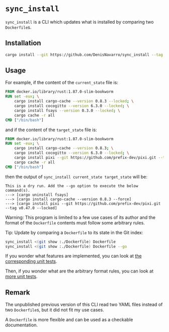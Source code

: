 
`sync_install`
==============

`sync_install` is a CLI which updates what is installed by comparing two `Dockerfile`s.

## Installation

```bash
cargo install --git https://github.com/DenisNavarro/sync_install --tag 0.11.0 --locked
```

## Usage

For example, if the content of the `current_state` file is:

```Dockerfile
FROM docker.io/library/rust:1.87.0-slim-bookworm
RUN set -eux; \
    cargo install cargo-cache --version 0.8.3 --locked; \
    cargo install cocogitto --version 6.3.0 --locked; \
    cargo install fsays --version 0.3.0 --locked; \
    cargo cache -r all
CMD ["/bin/bash"]
```

and if the content of the `target_state` file is:

```Dockerfile
FROM docker.io/library/rust:1.87.0-slim-bookworm
RUN set -eux; \
    cargo install cargo-cache --version 0.8.3; \
    cargo install cocogitto --version 6.3.0 --locked; \
    cargo install pixi --git https://github.com/prefix-dev/pixi.git --tag v0.47.0 --locked; \
    cargo cache -r all
CMD ["/bin/bash"]
```

then the output of `sync_install current_state target_state` will be:

```
This is a dry run. Add the --go option to execute the below command(s).
---> [cargo uninstall fsays]
---> [cargo install cargo-cache --version 0.8.3 --force]
---> [cargo install pixi --git https://github.com/prefix-dev/pixi.git --tag v0.47.0 --locked]
```

Warning: This program is limited to a few use cases of its author and the
format of the `Dockerfile` contents must follow some arbitrary rules.

Tip: Update by comparing a `Dockerfile` to its state in the Git index:

```bash
sync_install <(git show :./Dockerfile) Dockerfile
sync_install <(git show :./Dockerfile) Dockerfile --go
```

If you wonder what features are implemented, you can look at
[the corresponding unit tests](./src/happy_path_tests.rs).

Then, if you wonder what are the arbitrary format rules, you can look at
[more unit tests](./src/parsing_error_tests.rs).

## Remark

The unpublished previous version of this CLI read two YAML files instead of two `Dockerfile`s, but it
did not fit my use cases.

A `Dockerfile` is more flexible and can be used as a checkable documentation.
